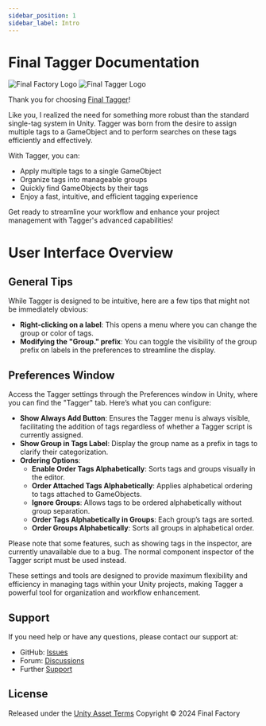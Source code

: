 ```yaml
---
sidebar_position: 1
sidebar_label: Intro
---
```


# Final Tagger Documentation

![Final Factory Logo](https://static.wixstatic.com/media/880a29_adf69d1f5217420c946012af55973e12~mv2.png)  ![Final Tagger Logo](https://static.wixstatic.com/media/880a29_83b4df11c0b14b8db97a8bd72ef58ebe~mv2.png)

Thank you for choosing [Final Tagger](https://finalfactory.de/unity-asset-tagger)!

Like you, I realized the need for something more robust than the standard single-tag system in Unity. Tagger was born from the desire to assign multiple tags to a GameObject and to perform searches on these tags efficiently and effectively.

With Tagger, you can:

- Apply multiple tags to a single GameObject
- Organize tags into manageable groups
- Quickly find GameObjects by their tags
- Enjoy a fast, intuitive, and efficient tagging experience

Get ready to streamline your workflow and enhance your project management with Tagger's advanced capabilities!

# User Interface Overview

## General Tips

While Tagger is designed to be intuitive, here are a few tips that might not be immediately obvious:
- **Right-clicking on a label**: This opens a menu where you can change the group or color of tags.
- **Modifying the "Group." prefix**: You can toggle the visibility of the group prefix on labels in the preferences to streamline the display.

## Preferences Window

Access the Tagger settings through the Preferences window in Unity, where you can find the "Tagger" tab. Here’s what you can configure:

- **Show Always Add Button**: Ensures the Tagger menu is always visible, facilitating the addition of tags regardless of whether a Tagger script is currently assigned.
- **Show Group in Tags Label**: Display the group name as a prefix in tags to clarify their categorization.
- **Ordering Options**:
  - **Enable Order Tags Alphabetically**: Sorts tags and groups visually in the editor.
  - **Order Attached Tags Alphabetically**: Applies alphabetical ordering to tags attached to GameObjects.
  - **Ignore Groups**: Allows tags to be ordered alphabetically without group separation.
  - **Order Tags Alphabetically in Groups**: Each group’s tags are sorted.
  - **Order Groups Alphabetically**: Sorts all groups in alphabetical order.

Please note that some features, such as showing tags in the inspector, are currently unavailable due to a bug. The normal component inspector of the Tagger script must be used instead.

These settings and tools are designed to provide maximum flexibility and efficiency in managing tags within your Unity projects, making Tagger a powerful tool for organization and workflow enhancement.


## Support

If you need help or have any questions, please contact our support at:

- GitHub: [Issues](https://github.com/FinalFactory/FinalTagger/issues)
- Forum: [Discussions](https://github.com/FinalFactory/FinalTagger/discussions)
- Further [Support](./../support)

## License

Released under the <a href="https://unity.com/legal/as-terms" target="_blank">Unity Asset Terms</a>
Copyright © 2024 Final Factory
